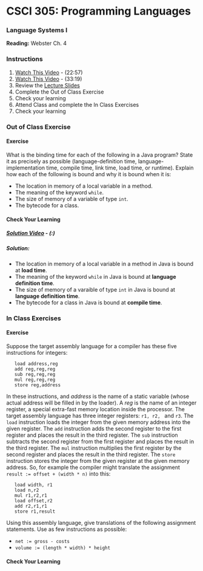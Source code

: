 # CSCI 305: Programming Languages

### Language Systems I

**Reading:** Webster Ch. 4

### Instructions
1. [Watch This Video](https://youtu.be/11FPzprkaoE) - (22:57)
2. [Watch This Video](https://youtu.be/B-dlSRCkdMY) - (33:19)
3. Review the [Lecture Slides](slides/Lecture10_12.pdf)
4. Complete the Out of Class Exercise
5. Check your learning
6. Attend Class and complete the In Class Exercises
7. Check your learning

### Out of Class Exercise

#### Exercise
What is the binding time for each of the following in a Java program? State it as precisely as possible (language-definition time, language-implementation time, compile time, link time, load time, or runtime). Explain how each of the following is bound and why it is bound when it is:

* The location in memory of a local variable in a method.
* The meaning of the keyword `while`.
* The size of memory of a variable of type `int`.
* The bytecode for a class.

#### Check Your Learning

##### [Solution Video]() - (:)

##### Solution:

* The location in memory of a local variable in a method in Java is bound at **load time**.
* The meaning of the keyword `while` in Java is bound at **language definition time**.
* The size of memory of a varaible of type `int` in Java is bound at **language definition time**.
* The bytecode for a class in Java is bound at **compile time**.

### In Class Exercises

#### Exercise
Suppose the target assembly language for a compiler has these five instructions for integers:

```
   load address,reg
   add reg,reg,reg
   sub reg,reg,reg
   mul reg,reg,reg
   store reg,address
```

In these instructions, and *address* is the name of a static variable (whose actual address will be filled in by the loader). A *reg* is the name of an integer register, a special extra-fast memory location inside the processor. The target assembly language has three integer registers: `r1, r2, ` and `r3`. The `load` instruction loads the integer from the given memory address into the given register. The `add` instruction adds the second register to the first register and places the result in the third register. The `sub` instruction subtracts the second register from the first register and places the result in the third register. The `mul` instruction multiplies the first register by the second register and places the result in the third register. The `store` instruction stores the integer from the given register at the given memory address. So, for example the compiler might translate the assignment `result := offset + (width * n)` into this:

```
   load width, r1
   load n,r2
   mul r1,r2,r1
   load offset,r2
   add r2,r1,r1
   store r1,result
```

Using this assembly language, give translations of the following assignment statements. Use as few instructions as possible:

* `net := gross - costs`
* `volume := (length * width) * height`

#### Check Your Learning

<!--
##### [Solution Video](https://youtu.be/jgjhDAiceqo) - (04:51)

##### Solution:

* `net := gross - costs`
```
   load gross, r1
   load costs, r2
   sub r1, r2, r1
   store r1, net
```

* `volume := (length * width) * height`
```
   load length, r1
   load width, r2
   mul r1, r2, r1
   load height, r2
   mul r1, r2, r1
   store r1, volume
```
-->

